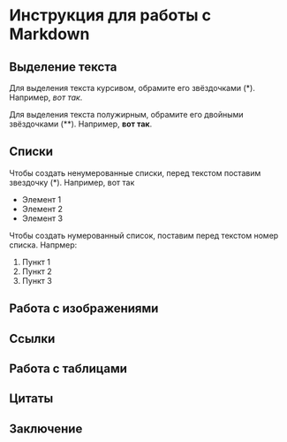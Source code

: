 # Инструкция для работы с Markdown

## Выделение текста

Для выделения текста курсивом, обрамите его звёздочками (*). Например, *вот так*.

Для выделения текста полужирным, обрамите его двойными звёздочками (**). Например, **вот так**.
## Списки
Чтобы создать ненумерованные списки, перед текстом поставим звездочку (*). Например, вот так
* Элемент 1
* Элемент 2
* Элемент 3

Чтобы создать нумерованный список, поставим перед текстом номер списка. Напрмер:
1. Пункт 1
2. Пункт 2
3. Пункт 3

## Работа с изображениями

## Ссылки

## Работа с таблицами

## Цитаты

## Заключение